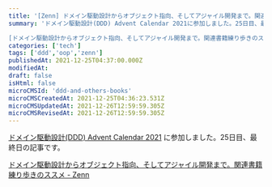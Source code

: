```yaml
---
title: '[Zenn] ドメイン駆動設計からオブジェクト指向、そしてアジャイル開発まで。関連書籍練り歩きのススメ'
summary: 'ドメイン駆動設計(DDD) Advent Calendar 2021に参加しました。25日目、最終日の記事です。

[ドメイン駆動設計からオブジェクト指向、そしてアジャイル開発まで。関連書籍練り歩きのススメ - Zenn](https://zenn.dev/abekoh/articles/90a9bb8698b091)'
categories: ['tech']
tags: ['ddd','oop','zenn']
publishedAt: 2021-12-25T04:37:00.000Z
modifiedAt: 
draft: false
isHtml: false
microCMSId: 'ddd-and-others-books'
microCMSCreatedAt: 2021-12-25T04:36:23.531Z
microCMSUpdatedAt: 2021-12-26T12:59:59.305Z
microCMSRevisedAt: 2021-12-26T12:59:59.305Z
---
```

[ドメイン駆動設計(DDD) Advent Calendar 2021](https://qiita.com/advent-calendar/2021/ddd) に参加しました。25日目、最終日の記事です。

[ドメイン駆動設計からオブジェクト指向、そしてアジャイル開発まで。関連書籍練り歩きのススメ - Zenn](https://zenn.dev/abekoh/articles/90a9bb8698b091)
    